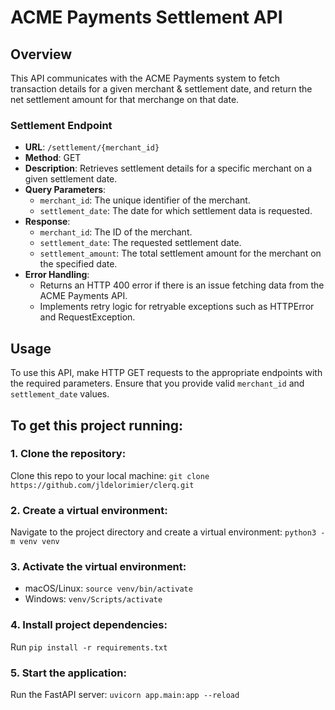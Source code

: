 # ACME Payments Settlement API

## Overview

This API communicates with the ACME Payments system to fetch transaction details for a given merchant & settlement date, and return the net settlement amount for that merchange on that date.

### Settlement Endpoint

- **URL**: `/settlement/{merchant_id}`
- **Method**: GET
- **Description**: Retrieves settlement details for a specific merchant on a given settlement date.
- **Query Parameters**:
  - `merchant_id`: The unique identifier of the merchant.
  - `settlement_date`: The date for which settlement data is requested.
- **Response**:
  - `merchant_id`: The ID of the merchant.
  - `settlement_date`: The requested settlement date.
  - `settlement_amount`: The total settlement amount for the merchant on the specified date.
- **Error Handling**: 
  - Returns an HTTP 400 error if there is an issue fetching data from the ACME Payments API.
  - Implements retry logic for retryable exceptions such as HTTPError and RequestException.

## Usage

To use this API, make HTTP GET requests to the appropriate endpoints with the required parameters. Ensure that you provide valid `merchant_id` and `settlement_date` values.

<!-- Example:
```http
GET http://127.0.0.1:8000/settlement/98f9d65c-6dd8-46a9-8850-f5afd9a49013?settlement_date=2022-12-11 HTTP/1.1
Host: your-api-domain.com -->

## To get this project running:
### 1. Clone the repository:
Clone this repo to your local machine: `git clone https://github.com/jldelorimier/clerq.git` 
### 2. Create a virtual environment:
Navigate to the project directory and create a virtual environment: `python3 -m venv venv`
### 3. Activate the virtual environment:
  - macOS/Linux: `source venv/bin/activate`
  - Windows: `venv/Scripts/activate`
### 4. Install project dependencies: 
Run `pip install -r requirements.txt`
### 5. Start the application:
Run the FastAPI server: `uvicorn app.main:app --reload`